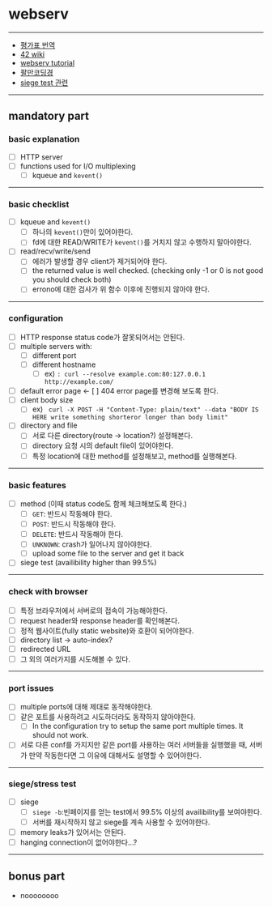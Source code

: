 # webserv

***

- [평가표 번역](https://github.com/FareWellWebServer/webserv/wiki/%ED%8F%89%EA%B0%80%ED%91%9C-%EB%B2%88%EC%97%AD)
- [42 wiki](https://yeosong1.github.io/webserv_eval)
- [webserv tutorial](https://42seoul.gitbook.io/webserv/)
- [팔만코딩경](https://80000coding.oopy.io/2944b11b-6729-4cd8-b545-c5dcdcb0c386)
- [siege test 관련](https://trend21c.tistory.com/1438)

***

## mandatory part

### basic explanation

- [ ] HTTP server
- [ ] functions used for I/O multiplexing
    - [ ] kqueue and `kevent()`

***

### basic checklist

- [ ] kqueue and `kevent()`
    - [ ] 하나의 `kevent()`만이 있어야한다.
    - [ ] fd에 대한 READ/WRITE가 `kevent()`를 거치지 않고 수행하지 말아야한다.
- [ ] read/recv/write/send
    - [ ] 에러가 발생할 경우 client가 제거되어야 한다.
    - [ ] the returned value is well checked. (checking only -1 or 0 is not good you should check both)
    - [ ] errono에 대한 검사가 위 함수 이후에 진행되지 않아야 한다.

***

### configuration

- [ ] HTTP response status code가 잘못되어서는 안된다.
- [ ] multiple servers with:
    - [ ] different port
    - [ ] different hostname
        - [ ] ex) `: curl --resolve example.com:80:127.0.0.1
http://example.com/`
- [ ] default error page <- [ ] 404 error page를 변경해 보도록 한다.
- [ ] client body size
    - [ ] ex) ` curl -X POST -H "Content-Type: plain/text" --data "BODY IS HERE write something shorteror longer than body limit"`
- [ ] directory and file
    - [ ] 서로 다른 directory(route -> location?) 설정해본다.
    - [ ] directory 요청 시의 default file이 있어야한다.
    - [ ] 특정 location에 대한 method를 설정해보고, method를 실행해본다.

***

### basic features

- [ ] method (이때 status code도 함께 체크해보도록 한다.)
    - [ ] `GET`: 반드시 작동해야 한다.
    - [ ] `POST`: 반드시 작동해야 한다.
    - [ ] `DELETE`: 반드시 작동해야 한다.
    - [ ] `UNKNOWN`: crash가 일어나지 않아야한다.
    - [ ] upload some file to the server and get it back 
- [ ] siege test (availibility higher than 99.5%)

***

### check with browser

- [ ] 특정 브라우저에서 서버로의 접속이 가능해야한다.
- [ ] request header와 response header를 확인해본다.
- [ ] 정적 웹사이트(fully static website)와 호환이 되어야한다.
- [ ] directory list -> auto-index?
- [ ] redirected URL
- [ ] 그 외의 여러가지를 시도해볼 수 있다.

***

### port issues

- [ ] multiple ports에 대해 제대로 동작해야한다.
- [ ] 같은 포트를 사용하려고 시도하더라도 동작하지 않아야한다. 
    - [ ]  In the configuration try to setup the same port multiple times. It should not work. 
- [ ] 서로 다른 conf를 가지지만 같은 port를 사용하는 여러 서버들을 실행했을 때, 서버가 만약 작동한다면 그 이유에 대해서도 설명할 수 있어야한다.

***

### siege/stress test

- [ ] siege
    - [ ] `siege -b`:빈페이지를 얻는 test에서 99.5% 이상의 availibility를 보여야한다.
    - [ ] 서버를 재시작하지 않고 siege를 계속 사용할 수 있어야한다.
- [ ] memory leaks가 있어서는 안된다.
- [ ] hanging connection이 없어야한다...? 

***

## bonus part

- noooooooo
